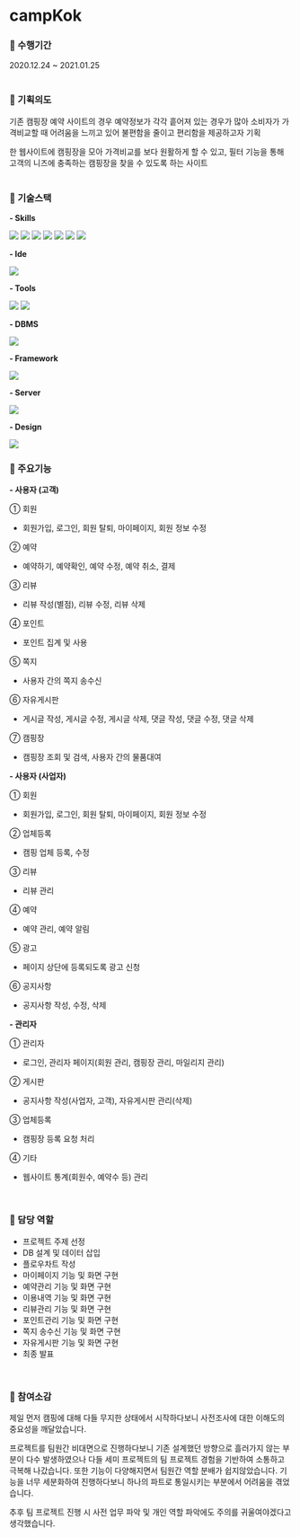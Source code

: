 # campKok

### 📌 수행기간
2020.12.24 ~ 2021.01.25
<br><br>

### 📌 기획의도
기존 캠핑장 예약 사이트의 경우 예약정보가 각각 흩어져 있는 경우가 많아 소비자가 가격비교할 때 어려움을 느끼고 있어 불편함을 줄이고 편리함을 제공하고자 기획

한 웹사이트에 캠핑장을 모아 가격비교를 보다 원활하게 할 수 있고, 필터 기능을 통해 고객의 니즈에 충족하는 캠핑장을 찾을 수 있도록 하는 사이트
<br><br>


### 📌 기술스택
<b>- Skills</b>

<img src="https://img.shields.io/badge/java-007396?style=for-the-badge&logo=java&logoColor=white"> <img src="https://img.shields.io/badge/javascript-F7DF1E?style=for-the-badge&logo=javascript&logoColor=black"> <img src="https://img.shields.io/badge/jquery-0769AD?style=for-the-badge&logo=jquery&logoColor=white"> <img src="https://img.shields.io/badge/ajax-00bf00?style=for-the-badge&logo=ajax&logoColor=white"> <img src="https://img.shields.io/badge/jsp-00bf00?style=for-the-badge&logo=jsp&logoColor=white"> <img src="https://img.shields.io/badge/html5-E34F26?style=for-the-badge&logo=html5&logoColor=white"> <img src="https://img.shields.io/badge/css-1572B6?style=for-the-badge&logo=css3&logoColor=white">

<b>- Ide</b>

<img src="https://img.shields.io/badge/eclipse-2C2255?style=for-the-badge&logo=eclipse&logoColor=white">

<b>- Tools</b>

<img src="https://img.shields.io/badge/git-F05032?style=for-the-badge&logo=git&logoColor=white"> <img src="https://img.shields.io/badge/github-181717?style=for-the-badge&logo=github&logoColor=white">

<b>- DBMS</b>

<img src="https://img.shields.io/badge/oracle-F80000?style=for-the-badge&logo=oracle&logoColor=white">

<b>- Framework</b>

<img src="https://img.shields.io/badge/spring-6DB33F?style=for-the-badge&logo=spring&logoColor=white"> 

<b>- Server</b>

<img src="https://img.shields.io/badge/apache tomcat-F8DC75?style=for-the-badge&logo=apachetomcat&logoColor=white">

<b>- Design</b>

<img src="https://img.shields.io/badge/bootstrap-7952B3?style=for-the-badge&logo=bootstrap&logoColor=white">
<br>
 

### 📌 주요기능
<b>- 사용자 (고객)</b>

① 회원
- 회원가입, 로그인, 회원 탈퇴, 마이페이지, 회원 정보 수정

② 예약
- 예약하기, 예약확인, 예약 수정, 예약 취소, 결제

③ 리뷰
- 리뷰 작성(별점), 리뷰 수정, 리뷰 삭제

④ 포인트
- 포인트 집계 및 사용

⑤ 쪽지
- 사용자 간의 쪽지 송수신

⑥ 자유게시판
- 게시글 작성, 게시글 수정, 게시글 삭제, 댓글 작성, 댓글 수정, 댓글 삭제

⑦ 캠핑장
- 캠핑장 조회 및 검색, 사용자 간의 물품대여


<b>- 사용자 (사업자)</b>

① 회원
- 회원가입, 로그인, 회원 탈퇴, 마이페이지, 회원 정보 수정

② 업체등록
- 캠핑 업체 등록, 수정

③ 리뷰
- 리뷰 관리

④ 예약
- 예약 관리, 예약 알림

⑤ 광고
- 페이지 상단에 등록되도록 광고 신청

⑥ 공지사항
- 공지사항 작성, 수정, 삭제


<b>- 관리자</b>

① 관리자
- 로그인, 관리자 페이지(회원 관리, 캠핑장 관리, 마일리지 관리)

② 게시판
- 공지사항 작성(사업자, 고객), 자유게시판 관리(삭제)

③ 업체등록
- 캠핑장 등록 요청 처리

④ 기타
- 웹사이트 통계(회원수, 예약수 등) 관리

<br>


### 📌 담당 역할
- 프로젝트 주제 선정
- DB 설계 및 데이터 삽입
- 플로우차트 작성
- 마이페이지 기능 및 화면 구현
- 예약관리 기능 및 화면 구현
- 이용내역 기능 및 화면 구현
- 리뷰관리 기능 및 화면 구현
- 포인트관리 기능 및 화면 구현
- 쪽지 송수신 기능 및 화면 구현
- 자유게시판 기능 및 화면 구현
- 최종 발표
<br>


### 📌 참여소감
제일 먼저 캠핑에 대해 다들 무지한 상태에서 시작하다보니 사전조사에 대한 이해도의 중요성을 깨달았습니다.

프로젝트를 팀원간 비대면으로 진행하다보니 기존 설계했던 방향으로 흘러가지 않는 부분이 다수 발생하였으나 다들 세미 프로젝트의 팀 프로젝트 경험을 기반하여 소통하고 극복해 나갔습니다.
또한 기능이 다양해지면서 팀원간 역할 분배가 쉽지않았습니다. 기능을 너무 세분화하여 진행하다보니 하나의 파트로 통일시키는 부분에서 어려움을 겪었습니다. 

추후 팀 프로젝트 진행 시 사전 업무 파악 및 개인 역할 파악에도 주의를 귀울여야겠다고 생각했습니다. 
